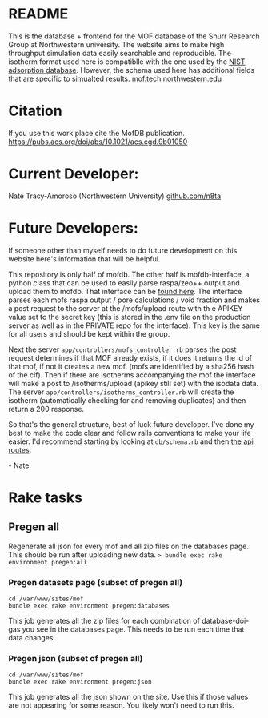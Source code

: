 # README

This is the database + frontend for the MOF database of the Snurr Research Group at Northwestern university. The website aims to make high throughput simulation data easily searchable and reproducible. The isotherm format used here is compatiblle with the one used by the [NIST adsorption database](https://adsorption.nist.gov/). However, the schema used here has additional fields that are specific to simualted results. 
[mof.tech.northwestern.edu](https://mof.tech.northwestern.edu)

# Citation

If you use this work place cite the MofDB publication.
https://pubs.acs.org/doi/abs/10.1021/acs.cgd.9b01050

# Current Developer:
Nate Tracy-Amoroso (Northwestern University)
[github.com/n8ta](https://github.com/n8ta)

# Future Developers:

If someone other than myself needs to do future development on this website here's information that will be helpful.

This repository is only half of mofdb. The other half is mofdb-interface, a python class that can be used to easily parse
raspa/zeo++ output and upload them to mofdb. That interface can be [found here](https://github.com/snurr-group/mofdb-interface).
The interface parses each mofs raspa output / pore calculations / void fraction and makes a post request to the server
at the /mofs/upload route with th
e APIKEY value set to the secret key (this is stored in the .env file on the production server as well
as in the PRIVATE repo for the interface). This key is the same for all users and should be kept within the group. 

Next the server ```app/controllers/mofs_controller.rb``` parses the post request determines if that MOF already exists, if it does it 
returns the id of that mof, if not it creates a new mof. (mofs are identified by a sha256 hash of the cif). Then if there are isotherms accompanying 
the mof the interface will make a post to /isotherms/upload (apikey still set) with the isodata data. The server 
```app/controllers/isotherms_controller.rb``` will create the isotherm (automatically checking for and removing duplicates)
and then return a 200 response.     

So that's the general structure, best of luck future developer. I've done my best to make the code clear and follow 
rails conventions to make your life easier. 
I'd recommend starting by looking at ```db/schema.rb``` and then [the api routes](https://mof.tech.northwestern.edu/api).

\- Nate

# Rake tasks

## Pregen all
Regenerate all json for every mof and all zip files on the databases page. This should be run after uploading new data.
```> bundle exec rake environment pregen:all```

### Pregen datasets page (subset of pregen all)
```
cd /var/www/sites/mof
bundle exec rake environment pregen:databases
```

This job generates all the zip files for each combination of database-doi-gas you see in the databases page. This needs to be run 
each time that data changes. 

### Pregen json (subset of pregen all)

```
cd /var/www/sites/mof
bundle exec rake environment pregen:json
```

This job generates all the json shown on the site. Use this if those values are not appearing for some reason. You likely won't need to run this.
